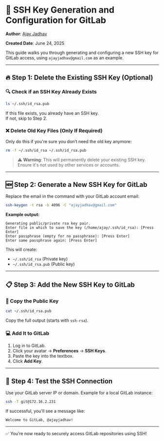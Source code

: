 
# 🔐 SSH Key Generation and Configuration for GitLab

**Author**: <a href="https://www.linkedin.com/in/ajayaniljadhav" target="_blank" rel="noopener noreferrer">Ajay Jadhav</a>

**Created Date**: June 24, 2025

This guide walks you through generating and configuring a new SSH key for GitLab access, using `ajayjadhav@gmail.com` as an example.

---

## 🔥 Step 1: Delete the Existing SSH Key (Optional)

### 🔍 Check if an SSH Key Already Exists

```bash
ls ~/.ssh/id_rsa.pub
```

If this file exists, you already have an SSH key.  
If not, skip to Step 2.

### ❌ Delete Old Key Files (Only If Required)

Only do this if you're sure you don’t need the old key anymore:

```bash
rm -f ~/.ssh/id_rsa ~/.ssh/id_rsa.pub
```

> ⚠️ **Warning**: This will permanently delete your existing SSH key.  
> Ensure it's not used by other services or accounts.

---

## 🆕 Step 2: Generate a New SSH Key for GitLab

Replace the email in the command with your GitLab account email:

```bash
ssh-keygen -t rsa -b 4096 -C "ajayjadhav@gmail.com"
```

**Example output:**

```
Generating public/private rsa key pair.
Enter file in which to save the key (/home/ajay/.ssh/id_rsa): [Press Enter]
Enter passphrase (empty for no passphrase): [Press Enter]
Enter same passphrase again: [Press Enter]
```

This will create:

- `~/.ssh/id_rsa` (Private key)  
- `~/.ssh/id_rsa.pub` (Public key)

---

## 📋 Step 3: Add the New SSH Key to GitLab

### 🔑 Copy the Public Key

```bash
cat ~/.ssh/id_rsa.pub
```

Copy the full output (starts with `ssh-rsa`).

### 💻 Add It to GitLab

1. Log in to GitLab.
2. Click your avatar → **Preferences** → **SSH Keys**.
3. Paste the key into the textbox.
4. Click **Add Key**.

---

## 🧪 Step 4: Test the SSH Connection

Use your GitLab server IP or domain. Example for a local GitLab instance:

```bash
ssh -T git@172.16.2.231
```

If successful, you'll see a message like:

```
Welcome to GitLab, @ajayjadhav!
```

---

✅ You’re now ready to securely access GitLab repositories using SSH!
